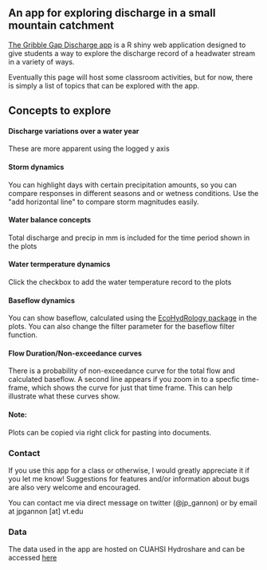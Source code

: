 ## An app for exploring discharge in a small mountain catchment
[The Gribble Gap Discharge app](http://198.82.212.36/GribbleGap_Discharge/) is a R shiny web application designed to give students a way to explore the discharge record of a headwater stream in a variety of ways. 

Eventually this page will host some classroom activities, but for now, there is simply a list of topics that can be explored with the app.

## Concepts to explore
#### Discharge variations over a water year 
These are more apparent using the logged y axis

#### Storm dynamics
You can highlight days with certain precipitation amounts, so you can compare responses in different seasons and or wetness conditions. Use the "add horizontal line" to compare storm magnitudes easily.

#### Water balance concepts 
Total discharge and precip in mm is included for the time period shown in the plots

#### Water termperature dynamics 
Click the checkbox to add the water temperature record to the plots

#### Baseflow dynamics
You can show baseflow, calculated using the [EcoHydRology package](https://cran.r-project.org/web/packages/EcoHydRology/index.html) in the plots. You can also change the filter parameter for the baseflow filter function.

#### Flow Duration/Non-exceedance curves 
There is a probability of non-exceedance curve for the total flow and calculated baseflow. A second line appears if you zoom in to a specfic time-frame, which shows the curve for just that time frame. This can help illustrate what these curves show.

#### Note: 
Plots can be copied via right click for pasting into documents.


### Contact
If you use this app for a class or otherwise, I would greatly appreciate it if you let me know! Suggestions for features and/or information about bugs are also very welcome and encouraged.

You can contact me via direct message on twitter (@jp_gannon) or by email at jpgannon [at] vt.edu

### Data
The data used in the app are hosted on CUAHSI Hydroshare and can be accessed [here](https://www.hydroshare.org/resource/156bed7f9b984677ad617fd071a99a33/)
